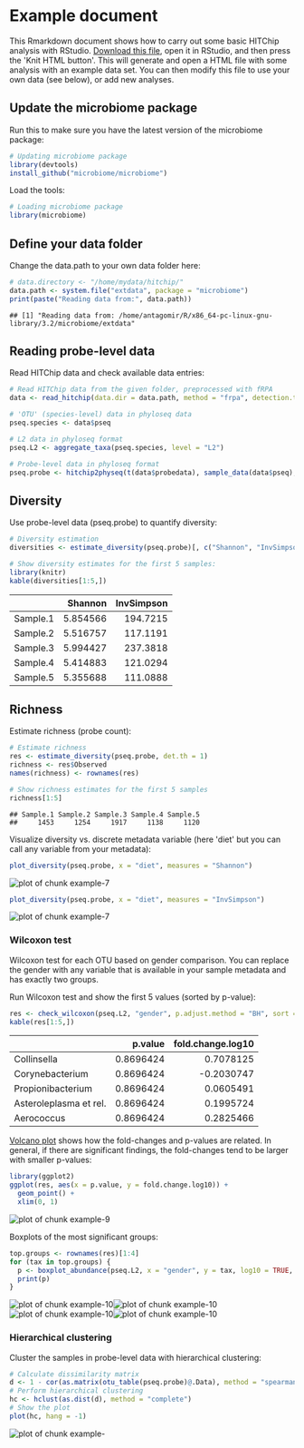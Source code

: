 # Example document

This Rmarkdown document shows how to carry out some basic HITChip analysis with RStudio. [Download this file](https://raw.githubusercontent.com/microbiome/microbiome/master/vignettes/Example.Rmd), open it in RStudio, and then press the 'Knit HTML button'. This will generate and open a HTML file with some analysis with an example data set. You can then modify this file to use your own data (see below), or add new analyses.


## Update the microbiome package

Run this to make sure you have the latest version of the microbiome package:


```r
# Updating microbiome package
library(devtools)
install_github("microbiome/microbiome")
```

Load the tools:


```r
# Loading microbiome package
library(microbiome)
```

## Define your data folder

Change the data.path to your own data folder here:


```r
# data.directory <- "/home/mydata/hitchip/"
data.path <- system.file("extdata", package = "microbiome")
print(paste("Reading data from:", data.path))
```

```
## [1] "Reading data from: /home/antagomir/R/x86_64-pc-linux-gnu-library/3.2/microbiome/extdata"
```


## Reading probe-level data

Read HITChip data and check available data entries:


```r
# Read HITChip data from the given folder, preprocessed with fRPA
data <- read_hitchip(data.dir = data.path, method = "frpa", detection.threshold = 10^1.8)

# 'OTU' (species-level) data in phyloseq data
pseq.species <- data$pseq

# L2 data in phyloseq format
pseq.L2 <- aggregate_taxa(pseq.species, level = "L2")

# Probe-level data in phyloseq format
pseq.probe <- hitchip2physeq(t(data$probedata), sample_data(data$pseq), detection.limit = 10^1.8)
```

## Diversity 

Use probe-level data (pseq.probe) to quantify diversity:


```r
# Diversity estimation
diversities <- estimate_diversity(pseq.probe)[, c("Shannon", "InvSimpson")]

# Show diversity estimates for the first 5 samples:
library(knitr)
kable(diversities[1:5,])
```



|         |  Shannon| InvSimpson|
|:--------|--------:|----------:|
|Sample.1 | 5.854566|   194.7215|
|Sample.2 | 5.516757|   117.1191|
|Sample.3 | 5.994427|   237.3818|
|Sample.4 | 5.414883|   121.0294|
|Sample.5 | 5.355688|   111.0888|


## Richness

Estimate richness (probe count):


```r
# Estimate richness
res <- estimate_diversity(pseq.probe, det.th = 1)
richness <- res$Observed
names(richness) <- rownames(res)

# Show richness estimates for the first 5 samples
richness[1:5]
```

```
## Sample.1 Sample.2 Sample.3 Sample.4 Sample.5 
##     1453     1254     1917     1138     1120
```


Visualize diversity vs. discrete metadata variable (here 'diet' but you can call any variable from your metadata):


```r
plot_diversity(pseq.probe, x = "diet", measures = "Shannon")
```

![plot of chunk example-7](figure/example-7-1.png)

```r
plot_diversity(pseq.probe, x = "diet", measures = "InvSimpson")
```

![plot of chunk example-7](figure/example-7-2.png)

### Wilcoxon test

Wilcoxon test for each OTU based on gender comparison. You can replace the gender with any variable that is available in your sample metadata and has exactly two groups.


Run Wilcoxon test and show the first 5 values (sorted by p-value):


```r
res <- check_wilcoxon(pseq.L2, "gender", p.adjust.method = "BH", sort = TRUE)
kable(res[1:5,])
```



|                       |   p.value| fold.change.log10|
|:----------------------|---------:|-----------------:|
|Collinsella            | 0.8696424|         0.7078125|
|Corynebacterium        | 0.8696424|        -0.2030747|
|Propionibacterium      | 0.8696424|         0.0605491|
|Asteroleplasma et rel. | 0.8696424|         0.1995724|
|Aerococcus             | 0.8696424|         0.2825466|

[Volcano plot](https://en.wikipedia.org/wiki/Volcano_plot_%28statistics%29) shows how the fold-changes and p-values are related. In general, if there are significant findings, the fold-changes tend to be larger with smaller p-values:


```r
library(ggplot2)
ggplot(res, aes(x = p.value, y = fold.change.log10)) + 
  geom_point() + 
  xlim(0, 1)
```

![plot of chunk example-9](figure/example-9-1.png)

Boxplots of the most significant groups:


```r
top.groups <- rownames(res)[1:4]
for (tax in top.groups) {
  p <- boxplot_abundance(pseq.L2, x = "gender", y = tax, log10 = TRUE, title = tax)
  print(p)
}
```

![plot of chunk example-10](figure/example-10-1.png)![plot of chunk example-10](figure/example-10-2.png)![plot of chunk example-10](figure/example-10-3.png)![plot of chunk example-10](figure/example-10-4.png)


### Hierarchical clustering

Cluster the samples in probe-level data with hierarchical clustering:


```r
# Calculate dissimilarity matrix
d <- 1 - cor(as.matrix(otu_table(pseq.probe)@.Data), method = "spearman")
# Perform hierarchical clustering
hc <- hclust(as.dist(d), method = "complete")
# Show the plot
plot(hc, hang = -1)
```

![plot of chunk example-](figure/example--1.png)



